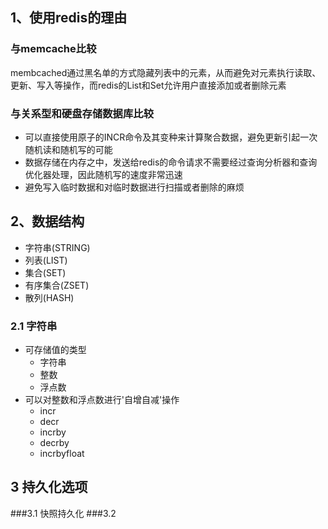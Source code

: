 ## 1、使用redis的理由
### 与memcache比较
membcached通过黑名单的方式隐藏列表中的元素，从而避免对元素执行读取、更新、写入等操作，而redis的List和Set允许用户直接添加或者删除元素
### 与关系型和硬盘存储数据库比较
- 可以直接使用原子的INCR命令及其变种来计算聚合数据，避免更新引起一次随机读和随机写的可能
- 数据存储在内存之中，发送给redis的命令请求不需要经过查询分析器和查询优化器处理，因此随机写的速度非常迅速
- 避免写入临时数据和对临时数据进行扫描或者删除的麻烦

## 2、数据结构
- 字符串(STRING) 
- 列表(LIST)
- 集合(SET)
- 有序集合(ZSET)
- 散列(HASH)


### 2.1 字符串
- 可存储值的类型
    - 字符串
    - 整数
    - 浮点数
- 可以对整数和浮点数进行'自增自减'操作
    - incr
    - decr
    - incrby
    - decrby
    - incrbyfloat 


## 3 持久化选项

###3.1 快照持久化
###3.2 